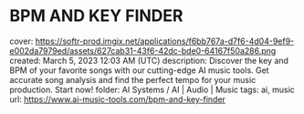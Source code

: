 # BPM AND KEY FINDER

cover: https://softr-prod.imgix.net/applications/f6bb767a-d7f6-4d04-9ef9-e002da7979ed/assets/627cab31-43f6-42dc-bde0-64167f50a286.png
created: March 5, 2023 12:03 AM (UTC)
description: Discover the key and BPM of your favorite songs with our cutting-edge AI music tools. Get accurate song analysis and find the perfect tempo for your music production. Start now!
folder: AI Systems / AI | Audio | Music
tags: ai, music
url: https://www.ai-music-tools.com/bpm-and-key-finder